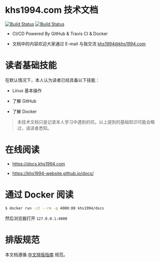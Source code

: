 # khs1994.com 技术文档

[![Build Status](https://travis-ci.org/khs1994-website/docs.svg?branch=master)](https://travis-ci.org/khs1994-website/docs) [![Build Status](https://travis-ci.org/khs1994-website/docs.svg?branch=gitbook)](https://travis-ci.org/khs1994-website/docs)

* CI/CD Powered By GitHub & Travis CI & Docker

* 文档中的内容欢迎大家通过 E-mail 与我交流 <a href="mailto:khs1994@khs1994.com">khs1994@khs1994.com</a>

# 读者基础技能

在默认情况下，本人认为读者已经具备以下技能：

* Linux 基本操作

* 了解 GitHub

* 了解 Docker

> 本技术文档只是记录本人学习中遇到的坑，以上提到的基础知识可能会略过，请读者悉知。

# 在线阅读

* https://docs.khs1994.com

* https://khs1994-website.github.io/docs/

# 通过 Docker 阅读

```bash
$ docker run -it --rm -p 4000:80 khs1994/docs
```

然后浏览器打开 `127.0.0.1:4000`

# 排版规范

本文档遵循 [中文排版指南](https://github.com/sparanoid/chinese-copywriting-guidelines) 规范。

<!--

---
title:
date: 2017-02-01 13:00:00
updated:
comments: true
tags:
-
categories:
-
---

<!--more-->
<!---->
